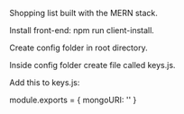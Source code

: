 Shopping list built with the MERN stack.

Install front-end: npm run client-install.

Create config folder in root directory.

Inside config folder create file called keys.js.

Add this to keys.js:

module.exports = {
  mongoURI: '<PATH TO YOUR MONGODB DATABASE>'
}